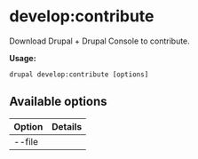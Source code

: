 # develop:contribute
Download Drupal + Drupal Console to contribute.

**Usage:**
```
drupal develop:contribute [options]
```

## Available options
Option | Details
-------|-------------
--file | 
